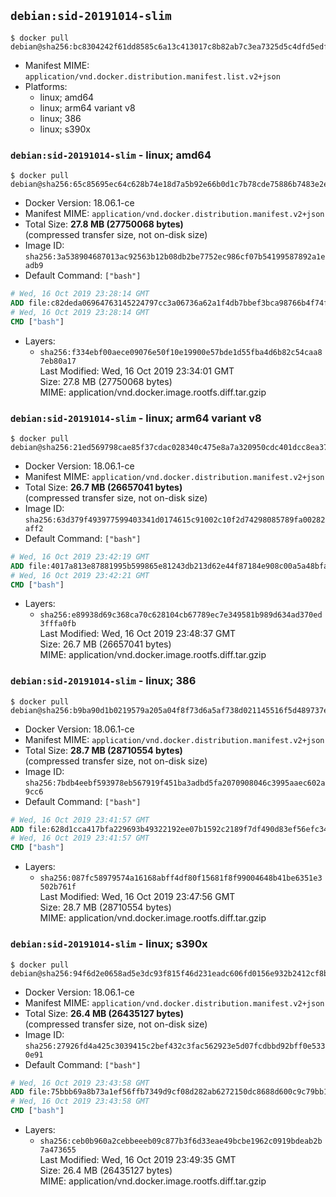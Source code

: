 ## `debian:sid-20191014-slim`

```console
$ docker pull debian@sha256:bc8304242f61dd8585c6a13c413017c8b82ab7c3ea7325d5c4dfd5edff8f87c2
```

-	Manifest MIME: `application/vnd.docker.distribution.manifest.list.v2+json`
-	Platforms:
	-	linux; amd64
	-	linux; arm64 variant v8
	-	linux; 386
	-	linux; s390x

### `debian:sid-20191014-slim` - linux; amd64

```console
$ docker pull debian@sha256:65c85695ec64c628b74e18d7a5b92e66b0d1c7b78cde75886b7483e2eda68051
```

-	Docker Version: 18.06.1-ce
-	Manifest MIME: `application/vnd.docker.distribution.manifest.v2+json`
-	Total Size: **27.8 MB (27750068 bytes)**  
	(compressed transfer size, not on-disk size)
-	Image ID: `sha256:3a538904687013ac92563b12b08db2be7752ec986cf07b54199587892a1eadb9`
-	Default Command: `["bash"]`

```dockerfile
# Wed, 16 Oct 2019 23:28:14 GMT
ADD file:c82deda06964763145224797cc3a06736a62a1f4db7bbef3bca98766b4f74f14 in / 
# Wed, 16 Oct 2019 23:28:14 GMT
CMD ["bash"]
```

-	Layers:
	-	`sha256:f334ebf00aece09076e50f10e19900e57bde1d55fba4d6b82c54caa87eb80a17`  
		Last Modified: Wed, 16 Oct 2019 23:34:01 GMT  
		Size: 27.8 MB (27750068 bytes)  
		MIME: application/vnd.docker.image.rootfs.diff.tar.gzip

### `debian:sid-20191014-slim` - linux; arm64 variant v8

```console
$ docker pull debian@sha256:21ed569798cae85f37cdac028340c475e8a7a320950cdc401dcc8ea372ca3368
```

-	Docker Version: 18.06.1-ce
-	Manifest MIME: `application/vnd.docker.distribution.manifest.v2+json`
-	Total Size: **26.7 MB (26657041 bytes)**  
	(compressed transfer size, not on-disk size)
-	Image ID: `sha256:63d379f493977599403341d0174615c91002c10f2d74298085789fa00282aff2`
-	Default Command: `["bash"]`

```dockerfile
# Wed, 16 Oct 2019 23:42:19 GMT
ADD file:4017a813e87881995b599865e81243db213d62e44f87184e908c00a5a48bfad7 in / 
# Wed, 16 Oct 2019 23:42:21 GMT
CMD ["bash"]
```

-	Layers:
	-	`sha256:e89938d69c368ca70c628104cb67789ec7e349581b989d634ad370ed3fffa0fb`  
		Last Modified: Wed, 16 Oct 2019 23:48:37 GMT  
		Size: 26.7 MB (26657041 bytes)  
		MIME: application/vnd.docker.image.rootfs.diff.tar.gzip

### `debian:sid-20191014-slim` - linux; 386

```console
$ docker pull debian@sha256:b9ba90d1b0219579a205a04f8f73d6a5af738d021145516f5d489737e4253f62
```

-	Docker Version: 18.06.1-ce
-	Manifest MIME: `application/vnd.docker.distribution.manifest.v2+json`
-	Total Size: **28.7 MB (28710554 bytes)**  
	(compressed transfer size, not on-disk size)
-	Image ID: `sha256:7bdb4eebf593978eb567919f451ba3adbd5fa2070908046c3995aaec602a9cc6`
-	Default Command: `["bash"]`

```dockerfile
# Wed, 16 Oct 2019 23:41:57 GMT
ADD file:628d1cca417bfa229693b49322192ee07b1592c2189f7df490d83ef56efc34e3 in / 
# Wed, 16 Oct 2019 23:41:57 GMT
CMD ["bash"]
```

-	Layers:
	-	`sha256:087fc58979574a16168abff4df80f15681f8f99004648b41be6351e3502b761f`  
		Last Modified: Wed, 16 Oct 2019 23:47:56 GMT  
		Size: 28.7 MB (28710554 bytes)  
		MIME: application/vnd.docker.image.rootfs.diff.tar.gzip

### `debian:sid-20191014-slim` - linux; s390x

```console
$ docker pull debian@sha256:94f6d2e0658ad5e3dc93f815f46d231eadc606fd0156e932b2412cf8babcdad0
```

-	Docker Version: 18.06.1-ce
-	Manifest MIME: `application/vnd.docker.distribution.manifest.v2+json`
-	Total Size: **26.4 MB (26435127 bytes)**  
	(compressed transfer size, not on-disk size)
-	Image ID: `sha256:27926fd4a425c3039415c2bef432c3fac562923e5d07fcdbbd92bff0e5330e91`
-	Default Command: `["bash"]`

```dockerfile
# Wed, 16 Oct 2019 23:43:58 GMT
ADD file:75bbb69a8b73a1ef56ffb7349d9cf08d282ab6272150dc8688d600c9c79bb18d in / 
# Wed, 16 Oct 2019 23:43:58 GMT
CMD ["bash"]
```

-	Layers:
	-	`sha256:ceb0b960a2cebbeeeb09c877b3f6d33eae49bcbe1962c0919bdeab2b7a473655`  
		Last Modified: Wed, 16 Oct 2019 23:49:35 GMT  
		Size: 26.4 MB (26435127 bytes)  
		MIME: application/vnd.docker.image.rootfs.diff.tar.gzip
